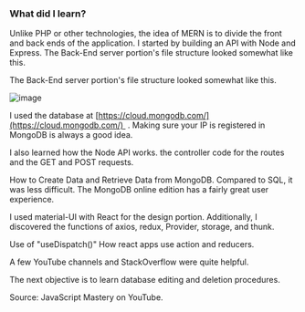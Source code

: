 ### What did I learn?

Unlike PHP or other technologies, the idea of MERN is to divide the front and back ends of the application. I started by building an API with Node and Express.
The Back-End server portion's file structure looked somewhat like this.

The Back-End server portion's file structure looked somewhat like this.

![image](https://user-images.githubusercontent.com/59326871/211008265-7c2d2d03-280f-4736-a40c-ed67af9beae9.png)

I used the database at [https://cloud.mongodb.com/](https://cloud.mongodb.com/)  . Making sure your IP is registered in MongoDB is always a good idea.

I also learned how the Node API works. the controller code for the routes and the GET and POST requests.

How to Create Data and Retrieve Data from MongoDB. Compared to SQL, it was less difficult. The MongoDB online edition has a fairly great user experience.

I used material-UI with React for the design portion. Additionally, I discovered the functions of axios, redux, Provider, storage, and thunk.

Use of "useDispatch()" How react apps use action and reducers.

A few YouTube channels and StackOverflow were quite helpful.

The next objective is to learn database editing and deletion procedures.

Source: JavaScript Mastery on YouTube.
